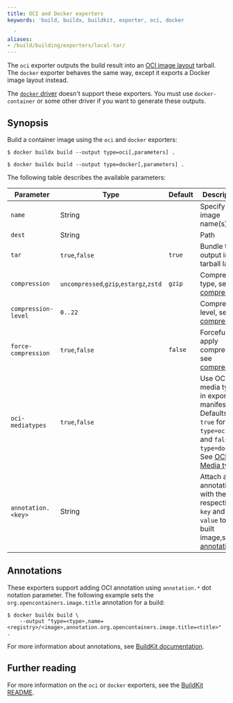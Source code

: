 ```yaml
---
title: OCI and Docker exporters
keywords: 'build, buildx, buildkit, exporter, oci, docker

  '
aliases:
- /build/building/exporters/local-tar/
---
```


The `oci` exporter outputs the build result into an
[OCI image layout](https://github.com/opencontainers/image-spec/blob/main/image-layout.md)
tarball. The `docker` exporter behaves the same way, except it exports a Docker
image layout instead.

The [`docker` driver](../drivers/docker.md) doesn't support these exporters. You
must use `docker-container` or some other driver if you want to generate these
outputs.

## Synopsis

Build a container image using the `oci` and `docker` exporters:

```console
$ docker buildx build --output type=oci[,parameters] .
```

```console
$ docker buildx build --output type=docker[,parameters] .
```

The following table describes the available parameters:

| Parameter           | Type                                   | Default | Description                                                                                                                           |
|---------------------|----------------------------------------|---------|---------------------------------------------------------------------------------------------------------------------------------------|
| `name`              | String                                 |         | Specify image name(s)                                                                                                                 |
| `dest`              | String                                 |         | Path                                                                                                                                  |
| `tar`               | `true`,`false`                         | `true`  | Bundle the output into a tarball layout                                                                                               |
| `compression`       | `uncompressed`,`gzip`,`estargz`,`zstd` | `gzip`  | Compression type, see [compression][1]                                                                                                |
| `compression-level` | `0..22`                                |         | Compression level, see [compression][1]                                                                                               |
| `force-compression` | `true`,`false`                         | `false` | Forcefully apply compression, see [compression][1]                                                                                    |
| `oci-mediatypes`    | `true`,`false`                         |         | Use OCI media types in exporter manifests. Defaults to `true` for `type=oci`, and `false` for `type=docker`. See [OCI Media types][2] |
| `annotation.<key>`  | String                                 |         | Attach an annotation with the respective `key` and `value` to the built image,see [annotations][3]                                    |

[1]: _index.md#compression
[2]: _index.md#oci-media-types
[3]: #annotations

## Annotations

These exporters support adding OCI annotation using `annotation.*` dot notation
parameter. The following example sets the `org.opencontainers.image.title`
annotation for a build:

```console
$ docker buildx build \
    --output "type=<type>,name=<registry>/<image>,annotation.org.opencontainers.image.title=<title>" .
```

For more information about annotations, see
[BuildKit documentation](https://github.com/moby/buildkit/blob/master/docs/annotations.md).

## Further reading

For more information on the `oci` or `docker` exporters, see the
[BuildKit README](https://github.com/moby/buildkit/blob/master/README.md#docker-tarball).